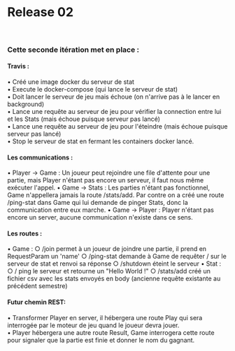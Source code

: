 # Release 02

<br>  

### Cette seconde itération met en place :

#### Travis :
• Créé une image docker du serveur de stat  
• Execute le docker-compose (qui lance le serveur de stat)  
• Doit lancer le serveur de jeu mais échoue (on n'arrive pas à le lancer en background)  
• Lance une requête au serveur de jeu pour vérifier la connection entre lui et les Stats (mais échoue puisque serveur pas lancé)  
• Lance une requête au serveur de jeu pour l'éteindre (mais échoue puisque serveur pas lancé)  
• Stop le serveur de stat en fermant les containers docker lancé.

#### Les communications :
• Player -> Game : Un joueur peut rejoindre une file d'attente pour une partie, mais Player n'étant pas encore un serveur, il faut nous même exécuter l'appel.
• Game -> Stats : Les parties n'étant pas fonctionnel, Game n'appellera jamais la route /stats/add. Par contre on a créé une route /ping-stat dans Game qui lui demande de pinger Stats, donc la communication entre eux marche.
• Game -> Player : Player n'étant pas encore un server, aucune communication n'existe dans ce sens.
#### Les routes :
• Game :  ○ /join permet à un joueur de joindre une partie, il prend en RequestParam un 'name'  ○ /ping-stat demande à Game de requêter / sur le serveur de stat et renvoi sa réponse  ○ /shutdown éteint le serveur
• Stat :  ○ / ping le serveur et retourne un "Hello World !"  ○ /stats/add créé un fichier csv avec les stats envoyés en body (ancienne requête existante au précédent semestre)
<br>
#### Futur chemin REST:
• Transformer Player en server, il hébergera une route Play qui sera interrogée par le moteur de jeu quand le joueur devra jouer.  
• Player hébergera une autre route Result, Game interrogera cette route pour signaler que la partie est finie et donner le nom du gagnant.